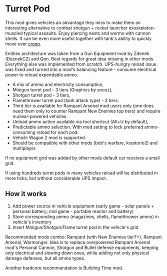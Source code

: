 # Turret Pod

This mod gives vehicles an advantage they miss to make them an interesting alternative to combat shotgun + rocket launcher exoskeleton-muscled typical assaults. Enjoy piercing nests and worms with cannon shells. It can be even more useful together with tank's ability to quickly move over [creep](https://mods.factorio.com/mod/Warmonger).

Entities architecture was taken from a Gun Equipment mod by Zdenek (DeznekCZ) and Qon. Best regards for great idea missing in other mods.
Everything else was implemented from scratch. UPS-hungry reload issue was fixed and turned into a mod's balancing feature - consume electrical power to reload expendable ammo.

- A mix of ammo and electricity consumption,
- Minigun turret pod - 3 tiers (Graphics by snouz),
- Shotgun turret pod - 3 tiers,
- Flamethrower turret pod (tank attack type) - 2 tiers.
- Third tier is available for Rampant Arsenal mod users only (one does need them only to counter Rampant New Enemies top tiers) and require nuclear-powered vehicles.
- Unload ammo action available via tool shortcut (Alt+U by default),
- Predictable ammo selection. With mod setting to lock preferred ammo-consuming reload for each pod.
- Vehicle Wagon 2 mod is supported.
- Should be compatible with other mods (bob's warfare, krastorio2) and multiplayer.

If no equipment grid was added by other mods default car receives a small grid.

If using hundreds turret pods in many vehicles reload will be distributed in more ticks, but without considerable UPS impact.

## How it works

1. Add power source in vehicle equipment (early game - solar panels + personal battery; mid game - portable reactor and battery)
1. Store corresponding ammo (magazines, shells, flamethrower ammo) in vehicle's inventory
1. Insert Minigun/Shotgun/Flame turret pod in the vehicle's grid

Recommended mods combo: Rampant (with New Enemies tier7+), Rampant Arsenal, Warmonger.
Idea is to replace overpowered Rampant Arsenal mod's Personal Cannon, Shotgun and Bullet defense equipments, keeping only electrical and slowing down ones, while adding not only physical damage defenses, but all ammo types.

Another hardcore recommendation is Building Time mod.
